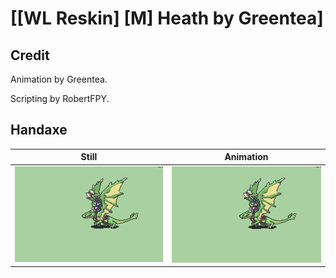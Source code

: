 # [\[WL Reskin\] \[M\] Heath by Greentea]

## Credit

Animation by Greentea.

Scripting by RobertFPY.
	
## Handaxe

| Still | Animation |
| :---: | :-------: |
| ![Handaxe still](./Handaxe_000.png) | ![Handaxe animation](./Handaxe.gif) |
